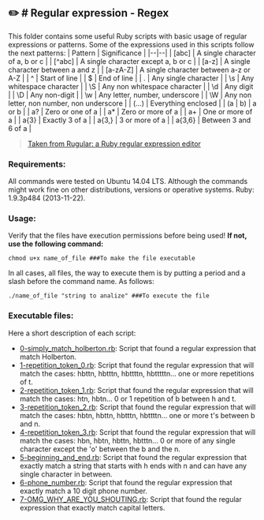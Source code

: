 ## :pencil2: # Regular expression - Regex
This folder contains some useful Ruby scripts with basic usage of regular expressions or patterns. Some of the expressions used in this scripts follow the next patterns:
| Pattern | Significance |
|--|--|
| [abc] | A single character of a, b or c  |
| [^abc] | A single character except a, b or c  |
| [a-z] | A single character between a and z  |
| [a-zA-Z] | A single character between a-z or A-Z  |
| ^ | Start of line  |
| $ | End of line |
| . | Any single character |
| \s | Any whitespace character  |
| \S | Any non whitespace character  |
| \d | Any digit |
| \D | Any non-digit |
| \w | Any letter, number, underscore |
| \W | Any non letter, non number, non underscore |
| (...) | Everything enclosed |
| (a \| b) | a or b |
| a? | Zero or one of a |
| a* | Zero or more of a |
| a+ | One or more of a |
| a{3} | Exactly 3 of a |
| a{3,} | 3 or more of a |
| a{3,6} | Between 3 and 6 of a |

> [Taken from Rugular: a Ruby regular expression editor](https://rubular.com/)

### Requirements:
All commands were tested on Ubuntu 14.04 LTS. Although the commands might work fine on other distributions, versions or operative systems.  Ruby: 1.9.3p484 (2013-11-22).

### Usage:
Verify that the files have execution permissions before being used! **If not, use the following command:**

    chmod u+x name_of_file ###To make the file executable

In all cases, all files, the way to execute them is by putting a period and a slash before the command name. As follows:

    ./name_of_file "string to analize" ###To execute the file

### Executable files:

Here a short description of each script:
+ [0-simply_match_holberton.rb](https://github.com/dmhenaopa/holberton-system_engineering-devops/blob/master/0x06-regular_expressions/0-simply_match_holberton.rb): Script that found a regular expression that match Holberton.
+ [1-repetition_token_0.rb](https://github.com/dmhenaopa/holberton-system_engineering-devops/blob/master/0x06-regular_expressions/1-repetition_token_0.rb): Script that found the regular expression that will match the cases: hbttn, hbtttn, hbttttn, hbtttttn... one or more repetitions of t.
+ [2-repetition_token_1.rb](https://github.com/dmhenaopa/holberton-system_engineering-devops/blob/master/0x06-regular_expressions/2-repetition_token_1.rb): Script that found the regular expression that will match the cases: htn, hbtn... 0 or 1 repetition of b between h and t.
+ [3-repetition_token_2.rb](https://github.com/dmhenaopa/holberton-system_engineering-devops/blob/master/0x06-regular_expressions/3-repetition_token_2.rb): Script that found the regular expression that will match the cases: hbtn, hbttn, hbtttn, hbttttn... one or more t's between b and n.
+ [4-repetition_token_3.rb](https://github.com/dmhenaopa/holberton-system_engineering-devops/blob/master/0x06-regular_expressions/4-repetition_token_3.rb): Script that found the regular expression that will match the cases: hbn, hbtn, hbttn, hbtttn... 0 or more of any single character except the 'o' between the b and the n.
+ [5-beginning_and_end.rb](https://github.com/dmhenaopa/holberton-system_engineering-devops/blob/master/0x06-regular_expressions/5-beginning_and_end.rb): Script that found the regular expression that exactly match a string that starts with h ends with n and can have any single character in between.
+ [6-phone_number.rb](https://github.com/dmhenaopa/holberton-system_engineering-devops/blob/master/0x06-regular_expressions/6-phone_number.rb): Script that found the regular expression that exactly match a 10 digit phone number.
+ [7-OMG_WHY_ARE_YOU_SHOUTING.rb](https://github.com/dmhenaopa/holberton-system_engineering-devops/blob/master/0x06-regular_expressions/7-OMG_WHY_ARE_YOU_SHOUTING.rb): Script that found the regular expression that exactly match capital letters.

<!--stackedit_data:
eyJoaXN0b3J5IjpbLTYzMjczOTExXX0=
-->